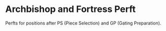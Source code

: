 # Archbishop and Fortress Perft

Perfts for positions after PS (Piece Selection) and GP (Gating Preparation).
